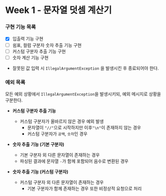 # Week 1 - 문자열 덧셈 계산기

### 구현 기능 목록
- [x] 입출력 기능 구현
- [ ] 쉼표, 컬럼 구분자 숫자 추출 기능 구현
- [ ] 커스텀 구분자 추출 기능 구현
- [ ] 숫자 계산 기능 구현

- 잘못된 값 입력 시 `IllegalArgumentException` 을 발생시킨 후 종료되어야 한다.

### 예외 목록
모든 예외 상황에서 `IllegalArgumentException`을 발생시키되, 예외 메시지로 상황을 구분한다.

- **커스텀 구분자 추출 기능**
  - 커스텀 구분자가 올바르지 않은 경우 예외 발생
    - 문자열이 `"//"`으로 시작하지만 이후`"\n"`이 존재하지 않는 경우
    - 커스텀 구분자가 `공백`, `숫자`인 경우

- **숫자 추출 기능 (기본 구분자)**
  - 기본 구분자 외 다른 문자열이 존재하는 경우
  - 파싱된 결과에 문자열 `-`가 함께 포함되어 음수로 변환된 경우
- **숫자 추출 기능 (커스텀 구분자)**
  - 커스텀 구분자 외 다른 문자열이 존재하는 경우
    - 기본 구분자가 함께 존재하는 경우 또한 비정상적 요청으로 처리
